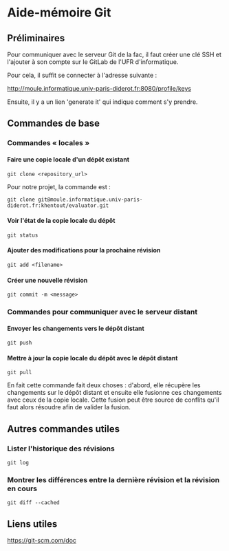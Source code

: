 # Aide-mémoire Git

## Préliminaires

Pour communiquer avec le serveur Git de la fac, il faut créer une clé
SSH et l'ajouter à son compte sur le GitLab de l'UFR d'informatique.

Pour cela, il suffit se connecter à l'adresse suivante :

http://moule.informatique.univ-paris-diderot.fr:8080/profile/keys

Ensuite, il y a un lien 'generate it' qui indique comment s'y prendre.

## Commandes de base

### Commandes « locales »

#### Faire une copie locale d'un dépôt existant

```shell
git clone <repository_url>
```

Pour notre projet, la commande est :

```shell
git clone git@moule.informatique.univ-paris-diderot.fr:khentout/evaluator.git
```

#### Voir l'état de la copie locale du dépôt

```shell
git status
```

#### Ajouter des modifications pour la prochaine révision

```shell
git add <filename>
```

#### Créer une nouvelle révision

```shell
git commit -m <message>
```

### Commandes pour communiquer avec le serveur distant

#### Envoyer les changements vers le dépôt distant

```shell
git push
```

#### Mettre à jour la copie locale du dépôt avec le dépôt distant

```shell
git pull
```

En fait cette commande fait deux choses : d'abord, elle récupère les
changements sur le dépôt distant et ensuite elle fusionne ces
changements avec ceux de la copie locale.  Cette fusion peut être source
de conflits qu'il faut alors résoudre afin de valider la fusion.

## Autres commandes utiles

### Lister l'historique des révisions

```shell
git log
```

### Montrer les différences entre la dernière révision et la révision en cours

```shell
git diff --cached
```

## Liens utiles

https://git-scm.com/doc
